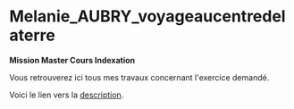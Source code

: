 # Melanie_AUBRY_voyageaucentredelaterre
__Mission Master Cours Indexation__

Vous retrouverez ici tous mes travaux concernant l'exercice demandé.

Voici le lien vers la [description](https://github.com/belzepaf/Melanie_AUBRY_voyageaucentredelaterre/blob/master/description_dossier.md).
